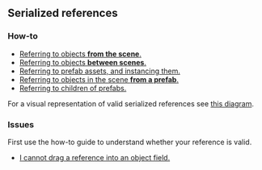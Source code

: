 ## Serialized references
### How-to
- [Referring to objects **from the scene**.](Serializing%20Component%20References.md)
- [Referring to objects **between scenes**.](Cross-Scene%20References.md)
- [Referring to prefab assets, and instancing them.](References%20To%20Prefabs.md)
- [Referring to objects in the scene **from a prefab**.](Prefabs%20Referencing%20Components.md)
- [Referring to children of prefabs.](References%20To%20Prefab%20Children.md)

For a visual representation of valid serialized references see [this diagram](Valid%20References.md).
### Issues
First use the how-to guide to understand whether your reference is valid.
- [I cannot drag a reference into an object field.](Assignment%20Issues.md)
